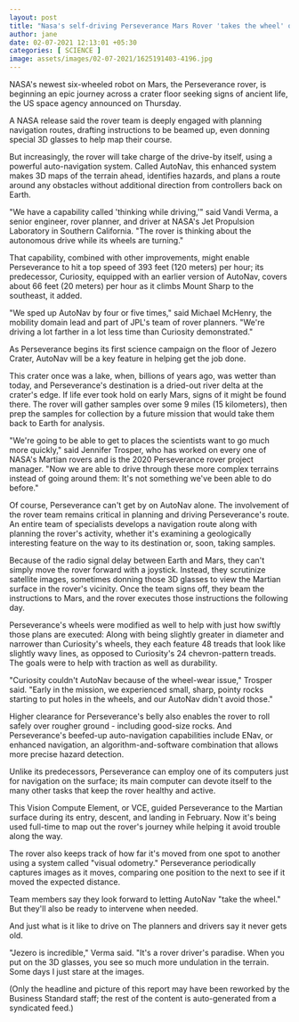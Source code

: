 ```yaml
---
layout: post
title: "Nasa's self-driving Perseverance Mars Rover 'takes the wheel' on crater"
author: jane 
date: 02-07-2021 12:13:01 +05:30 
categories: [ SCIENCE ] 
image: assets/images/02-07-2021/1625191403-4196.jpg
---
```

NASA's newest six-wheeled robot on Mars, the Perseverance rover, is beginning an epic journey across a crater floor seeking signs of ancient life, the US space agency announced on Thursday.

A NASA release said the rover team is deeply engaged with planning navigation routes, drafting instructions to be beamed up, even donning special 3D glasses to help map their course.

But increasingly, the rover will take charge of the drive-by itself, using a powerful auto-navigation system. Called AutoNav, this enhanced system makes 3D maps of the terrain ahead, identifies hazards, and plans a route around any obstacles without additional direction from controllers back on Earth.

"We have a capability called 'thinking while driving,'" said Vandi Verma, a senior engineer, rover planner, and driver at NASA's Jet Propulsion Laboratory in Southern California. "The rover is thinking about the autonomous drive while its wheels are turning."

That capability, combined with other improvements, might enable Perseverance to hit a top speed of 393 feet (120 meters) per hour; its predecessor, Curiosity, equipped with an earlier version of AutoNav, covers about 66 feet (20 meters) per hour as it climbs Mount Sharp to the southeast, it added.

"We sped up AutoNav by four or five times," said Michael McHenry, the mobility domain lead and part of JPL's team of rover planners. "We're driving a lot farther in a lot less time than Curiosity demonstrated."

As Perseverance begins its first science campaign on the floor of Jezero Crater, AutoNav will be a key feature in helping get the job done.

This crater once was a lake, when, billions of years ago, was wetter than today, and Perseverance's destination is a dried-out river delta at the crater's edge. If life ever took hold on early Mars, signs of it might be found there. The rover will gather samples over some 9 miles (15 kilometers), then prep the samples for collection by a future mission that would take them back to Earth for analysis.

"We're going to be able to get to places the scientists want to go much more quickly," said Jennifer Trosper, who has worked on every one of NASA's Martian rovers and is the 2020 Perseverance rover project manager. "Now we are able to drive through these more complex terrains instead of going around them: It's not something we've been able to do before."

Of course, Perseverance can't get by on AutoNav alone. The involvement of the rover team remains critical in planning and driving Perseverance's route. An entire team of specialists develops a navigation route along with planning the rover's activity, whether it's examining a geologically interesting feature on the way to its destination or, soon, taking samples.

Because of the radio signal delay between Earth and Mars, they can't simply move the rover forward with a joystick. Instead, they scrutinize satellite images, sometimes donning those 3D glasses to view the Martian surface in the rover's vicinity. Once the team signs off, they beam the instructions to Mars, and the rover executes those instructions the following day.

Perseverance's wheels were modified as well to help with just how swiftly those plans are executed: Along with being slightly greater in diameter and narrower than Curiosity's wheels, they each feature 48 treads that look like slightly wavy lines, as opposed to Curiosity's 24 chevron-pattern treads. The goals were to help with traction as well as durability.

"Curiosity couldn't AutoNav because of the wheel-wear issue," Trosper said. "Early in the mission, we experienced small, sharp, pointy rocks starting to put holes in the wheels, and our AutoNav didn't avoid those."

Higher clearance for Perseverance's belly also enables the rover to roll safely over rougher ground - including good-size rocks. And Perseverance's beefed-up auto-navigation capabilities include ENav, or enhanced navigation, an algorithm-and-software combination that allows more precise hazard detection.

Unlike its predecessors, Perseverance can employ one of its computers just for navigation on the surface; its main computer can devote itself to the many other tasks that keep the rover healthy and active.

This Vision Compute Element, or VCE, guided Perseverance to the Martian surface during its entry, descent, and landing in February. Now it's being used full-time to map out the rover's journey while helping it avoid trouble along the way.

The rover also keeps track of how far it's moved from one spot to another using a system called "visual odometry." Perseverance periodically captures images as it moves, comparing one position to the next to see if it moved the expected distance.

Team members say they look forward to letting AutoNav "take the wheel." But they'll also be ready to intervene when needed.

And just what is it like to drive on The planners and drivers say it never gets old.

"Jezero is incredible," Verma said. "It's a rover driver's paradise. When you put on the 3D glasses, you see so much more undulation in the terrain. Some days I just stare at the images.

(Only the headline and picture of this report may have been reworked by the Business Standard staff; the rest of the content is auto-generated from a syndicated feed.)